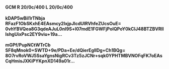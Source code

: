 #### GCM R 20/0c/400 L 20/0c/400
**kDAP5wBiI1rTNbja**<br/>**RFazF1ObSKxhE4EAsmcy2lxjpJlcdUlRVhfeZUcsOuE=**<br/>**0vhYBVQea8G3qdeAJuL0nI9S+l07mdE1FGWFjPoIQPoY0kClJ48BTZBVRIllshgUixPsc2EY9viu+19a...**<br/><br/>
**mGPf/PupNCtWTrCb**<br/>**SF8qMnok0+SWTD+9e/PDa+Ee/dQierEglIDg+Ch1BQg=**<br/>**8O7rvRoVWJ5SsaYgnsNigRCv3Tz5zJCNr+sqk0YPHTMBVNOFqFK7oEAsCqHmisJXKiPYKpnXD149a01r...**